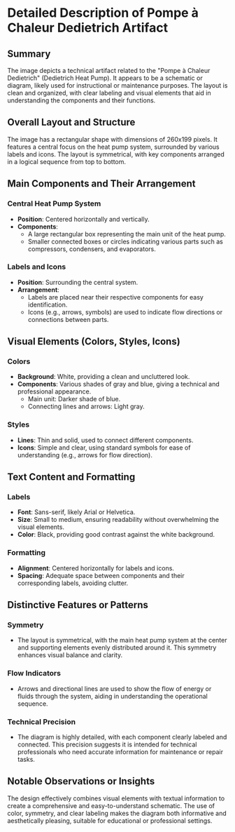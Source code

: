 # Detailed Description of Pompe à Chaleur Dedietrich Artifact

## Summary
The image depicts a technical artifact related to the "Pompe à Chaleur Dedietrich" (Dedietrich Heat Pump). It appears to be a schematic or diagram, likely used for instructional or maintenance purposes. The layout is clean and organized, with clear labeling and visual elements that aid in understanding the components and their functions.

## Overall Layout and Structure
The image has a rectangular shape with dimensions of 260x199 pixels. It features a central focus on the heat pump system, surrounded by various labels and icons. The layout is symmetrical, with key components arranged in a logical sequence from top to bottom.

## Main Components and Their Arrangement

### Central Heat Pump System
- **Position**: Centered horizontally and vertically.
- **Components**:
  - A large rectangular box representing the main unit of the heat pump.
  - Smaller connected boxes or circles indicating various parts such as compressors, condensers, and evaporators.

### Labels and Icons
- **Position**: Surrounding the central system.
- **Arrangement**:
  - Labels are placed near their respective components for easy identification.
  - Icons (e.g., arrows, symbols) are used to indicate flow directions or connections between parts.

## Visual Elements (Colors, Styles, Icons)

### Colors
- **Background**: White, providing a clean and uncluttered look.
- **Components**: Various shades of gray and blue, giving a technical and professional appearance.
  - Main unit: Darker shade of blue.
  - Connecting lines and arrows: Light gray.

### Styles
- **Lines**: Thin and solid, used to connect different components.
- **Icons**: Simple and clear, using standard symbols for ease of understanding (e.g., arrows for flow direction).

## Text Content and Formatting

### Labels
- **Font**: Sans-serif, likely Arial or Helvetica.
- **Size**: Small to medium, ensuring readability without overwhelming the visual elements.
- **Color**: Black, providing good contrast against the white background.

### Formatting
- **Alignment**: Centered horizontally for labels and icons.
- **Spacing**: Adequate space between components and their corresponding labels, avoiding clutter.

## Distinctive Features or Patterns

### Symmetry
- The layout is symmetrical, with the main heat pump system at the center and supporting elements evenly distributed around it. This symmetry enhances visual balance and clarity.

### Flow Indicators
- Arrows and directional lines are used to show the flow of energy or fluids through the system, aiding in understanding the operational sequence.

### Technical Precision
- The diagram is highly detailed, with each component clearly labeled and connected. This precision suggests it is intended for technical professionals who need accurate information for maintenance or repair tasks.

## Notable Observations or Insights

The design effectively combines visual elements with textual information to create a comprehensive and easy-to-understand schematic. The use of color, symmetry, and clear labeling makes the diagram both informative and aesthetically pleasing, suitable for educational or professional settings.